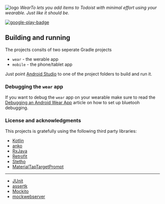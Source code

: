 ![logo](https://user-images.githubusercontent.com/1917608/36115982-09a33b84-1035-11e8-81cc-23e3de9fa808.png)
_WearTo lets you add items to Todoist with minimal effort using your wearable. Just like it should be._

[![google-play-badge](https://user-images.githubusercontent.com/1917608/36116679-614bba4e-1037-11e8-891f-9bd7bca10e97.png)
](https://play.google.com/store/apps/details?id=se.yverling.wearto)

## Building and running
The projects consits of two seperate Gradle projects
* `wear`  - the werable app 
* `mobile` - the phone/tablet app

Just point [Android Studio](https://developer.android.com/studio/index.html) to one of the project folders to build and run it.

### Debugging the `wear` app
If you want to debug the `wear` app on your wearable make sure to read the [Debugging an Android Wear App](https://developer.android.com/training/wearables/apps/debugging.html) article on how to set up bluetooh debugging.

### License and acknowledgments
This projects is gratefully using the following third party libraries:
* [Kotlin](https://github.com/JetBrains/kotlin/tree/master/license)
* [anko](https://github.com/Kotlin/anko/blob/master/LICENSE)
* [RxJava](https://github.com/ReactiveX/RxJava/blob/2.x/LICENSE)
* [Retrofit](https://github.com/square/retrofit/blob/master/LICENSE.txt)
* [Stetho](https://github.com/facebook/stetho/blob/master/LICENSE)
* [MaterialTapTargetPrompt](https://github.com/sjwall/MaterialTapTargetPrompt/blob/master/LICENSE)
---
* [JUnit](https://github.com/junit-team/junit4/blob/master/LICENSE-junit.txt)
* [assertk](https://github.com/willowtreeapps/assertk/blob/master/LICENSE)
* [Mockito](https://github.com/mockito/mockito/blob/release/2.x/LICENSE)
* [mockwebserver](https://github.com/square/okhttp/tree/master/mockwebserver#license)
